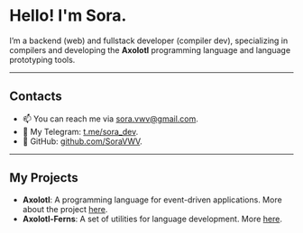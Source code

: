 # Hello! I'm Sora.

I’m a backend (web) and fullstack developer (compiler dev), specializing in compilers and developing the **Axolotl** programming language and language prototyping tools.

---

## Contacts

- 📫 You can reach me via [sora.vwv@gmail.com](sora.vwv@gmail.com).
- 💼 My Telegram: [t.me/sora_dev](https://t.me/sora_dev).
- 🐙 GitHub: [github.com/SoraVWV](https://github.com/SoraVWV).

---

## My Projects

- **Axolotl**: A programming language for event-driven applications. More about the project [here](https://github.com/SoraVWV/axl).
- **Axolotl-Ferns**: A set of utilities for language development. More [here](https://github.com/SoraVWV/axl-ferns).
